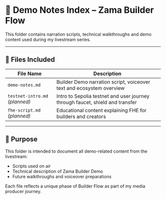 # 📝 Demo Notes Index – Zama Builder Flow

This folder contains narration scripts, technical walkthroughs and demo content used during my livestream series.

---

## 📄 Files Included

| File Name        | Description                                                  |
|------------------|--------------------------------------------------------------|
| `demo-notes.md`  | Builder Demo narration script, voiceover text and ecosystem overview |
| `testnet-intro.md` _(planned)_ | Intro to Sepolia testnet and user journey through faucet, shield and transfer |
| `fhe-script.md` _(planned)_    | Educational content explaining FHE for builders and creators |

---

## 🔧 Purpose

This folder is intended to document all demo-related content from the livestream:
- Scripts used on air
- Technical description of Zama Builder Demo
- Future walkthroughs and voiceover preparations

Each file reflects a unique phase of Builder Flow as part of my media producer journey.
